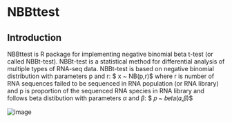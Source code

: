 # NBBttest
## Introduction
NBBttest is R package for implementing negative binomial beta t-test (or called NBBt-test). NBBt-test is a statistical method for differential analysis of multiple types of RNA-seq data. NBBt-test is based on negative binomial distribution with parameters p and r: 
 $ x ~ NB(p,r)$
where r is number of RNA sequences failed to be sequenced in RNA population (or RNA library) and p is proportion of the sequenced RNA species in RNA library and follows beta distibution with parameters $\alpha$ and $\beta$:
$ 𝑝 ~  𝑏𝑒𝑡𝑎(𝛼,𝛽)$

![image](https://user-images.githubusercontent.com/14003650/185698478-a8ad2f85-b673-49aa-a5d0-cea217879fa6.png)


